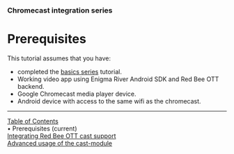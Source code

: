 ### Chromecast integration series
# Prerequisites
This tutorial assumes that you have:
* completed the [basics series](../index.md#basics-series) tutorial.
* Working video app using Enigma River Android SDK and Red Bee OTT backend.
* Google Chromecast media player device.
* Android device with access to the same wifi as the chromecast.


___
[Table of Contents](../index.md)<br/>
&bull; Prerequisites (current)<br/>
[Integrating Red Bee OTT cast support](chromecast.md)<br/>
[Advanced usage of the cast-module](chromecast_advanced.md)<br/>

